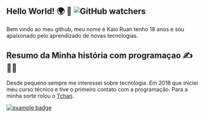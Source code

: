 ## Hello World! :earth_africa: :vulcan_salute: ![GitHub watchers](https://img.shields.io/github/watchers/MTSKaioken/MTSKaioken?color=red&label=Views&style=for-the-badge)

Bem vindo ao meu github, meu nome é Kaio Ruan tenho 18 anos e sou apaixonado pelo aprendizado de novas tecnologias.

## Resumo da Minha história com programaçao :writing_hand: :man_technologist:

Desde pequeno sempre me interessei sobre tecnologia. Em 2018 que iniciei meu curso técnico e tive o primeiro contato com a programação. Para a minha sorte rolou o [Tchan](https://www.youtube.com/watch?v=KvqER_pOFd4).

 <a href="">
    <img src="https://github.com/MikeCodesDotNET/ColoredBadges/tree/master/svg/social/instagram.svg" alt="example badge" style="vertical-align:top margin:6px 4px">
  </a> 




